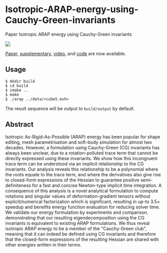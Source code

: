 # Isotropic-ARAP-energy-using-Cauchy-Green-invariants

Paper Isotropic ARAP energy using Cauchy-Green invariants

![](https://github.com/LamWS/iARAP/raw/main/file/teaser.png)

[Paper], [supplementary], [video], and [code] are now available.

## Usage

```shell
$ mkdir build
$ cd build
$ cmake ..
$ make
$ ./arap ../data/<cube5.msh>
```

The result sequence will be output to `build/output` by default.

## Abstract

Isotropic As-Rigid-As-Possible (ARAP) energy has been popular for shape editing, mesh parametrisation and soft-body
simulation for almost two decades.
However, a formulation using Cauchy-Green (CG) invariants has always been unclear, due to a rotation-polluted trace
term that cannot be directly expressed using these invariants.
We show how this incongruent trace term can be understood via an implicit relationship to the CG invariants.
Our analysis reveals this relationship to be a polynomial where the roots equate to the trace term, and where the
derivatives also give rise to closed-form expressions of the Hessian to guarantee positive semi-definiteness for a fast
and concise Newton-type implicit time integration.
A consequence of this analysis is a novel analytical formulation to compute rotations and singular values of
deformation-gradient tensors without explicit/numerical factorization which is significant, resulting in up-to
3.5$\times$ speedup and benefits energy function evaluation for reducing solver time.
We validate our energy formulation by experiments and comparison, demonstrating that our resulting eigendecomposition
using the CG invariants is equivalent to existing ARAP formulations.
We thus reveal isotropic ARAP energy to be a member of the "Cauchy-Green club", meaning that it can indeed be defined
using CG invariants and therefore that the closed-form expressions of the resulting Hessian are shared with other
energies written in their terms.


[Paper]: https://drive.google.com/file/d/1iJ7XS7T8d9ViS-nuCF0BX-M146Zd2vG4/view?usp=share_link

[video]: https://drive.google.com/file/d/1pP31gomGFFMi9U8qM5d9JXPKNB-uih8p/view?usp=share_link

[code]: https://github.com/LamWS/iARAP

[supplementary]: https://drive.google.com/file/d/1-xbcU3GJ1DcDBt3g9MF8tfdFL61Y3BUA/view?usp=share_link